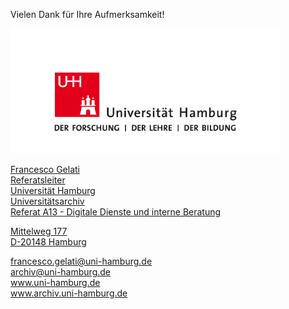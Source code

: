 Vielen Dank für Ihre Aufmerksamkeit!  

<a href="https://www.uni-hamburg.de/"><img src="media/uhh.png" alt="LOGO UHH" height="200px"/>

Francesco Gelati  
Referatsleiter  
Universität Hamburg  
Universitätsarchiv  
Referat A13 - Digitale Dienste und interne Beratung  

Mittelweg 177  
D-20148 Hamburg  

francesco.gelati@uni-hamburg.de  
archiv@uni-hamburg.de  
www.uni-hamburg.de  
www.archiv.uni-hamburg.de
